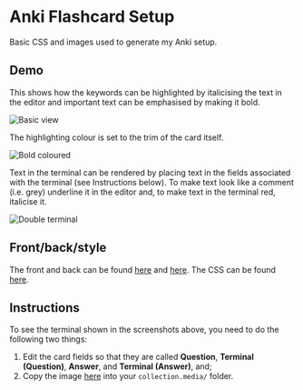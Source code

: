 # Anki Flashcard Setup

Basic CSS and images used to generate my Anki setup.

## Demo

This shows how the keywords can be highlighted by italicising the text in the editor and important text can be emphasised by making it bold. 

![Basic view](https://github.com/PuneetMatharu/AnkiSetup/blob/main/images/demo_basic.png)

The highlighting colour is set to the trim of the card itself.

![Bold coloured](https://github.com/PuneetMatharu/AnkiSetup/blob/main/images/demo_bold_coloured.png)

Text in the terminal can be rendered by placing text in the fields associated with the terminal (see Instructions below). To make text look like a comment (i.e. grey) underline it in the editor and, to make text in the terminal red, italicise it.

![Double terminal](https://github.com/PuneetMatharu/AnkiSetup/blob/main/images/demo_double_terminal.png)

## Front/back/style

The front and back can be found [here](light_mode_front.html) and [here](light_mode_back.html). The CSS can be found [here](light_mode_style.css). 

## Instructions

To see the terminal shown in the screenshots above, you need to do the following two things:
1. Edit the card fields so that they are called **Question**, **Terminal (Question)**, **Answer**, and **Terminal (Answer)**, and;
1. Copy the image [here](https://github.com/PuneetMatharu/AnkiSetup/tree/main/images/terminal-bar.png) into your `collection.media/` folder.

